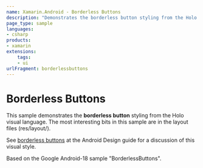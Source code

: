 ```yaml
---
name: Xamarin.Android - Borderless Buttons
description: "Demonstrates the borderless button styling from the Holo visual language (UI)"
page_type: sample
languages:
- csharp
products:
- xamarin
extensions:
    tags:
    - ui
urlFragment: borderlessbuttons
---
```

# Borderless Buttons

This sample demonstrates the **borderless button** styling from the Holo visual language.
The most interesting bits in this sample are in the layout files (res/layout/).

See [borderless buttons](http://developer.android.com/design/building-blocks/buttons.html#borderless) at the Android Design guide for a discussion of this visual style.

Based on the Google Android-18 sample "BorderlessButtons".
